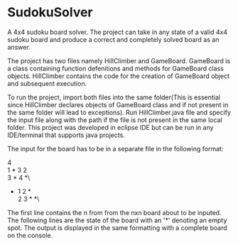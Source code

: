# SudokuSolver
A 4x4 sudoku board solver. 
The project can take in any state of a valid 4x4 sudoku board and produce a correct and completely solved board as an answer.

The project has two files namely HillClimber and GameBoard. 
GameBoard is a class containing function defenitions and methods for GameBoard class objects.
HillClimber contains the code for the creation of GameBoard object and subsequent execution.

To run the project, import both files into the same folder(This is essential since HillClimber declares objects of GameBoard class and if not present in the same folder will lead to exceptions). Run HillClimber.java file and specify the input file along with the path if the file is not present in the same local folder. This project was developed in eclipse IDE but can be run in any IDE/terminal that supports java projects.

The input for the board has to be in a separate file in the following format:

4\
1 * 3 2 \
3 * 4 *\
* 1 2 * \
2 3 * *\

The first line contains the n from from the nxn board about to be inputed. The following lines are the state of the board with an '*' denoting an empty spot.
The output is displayed in the same formatting with a complete board on the console. 
